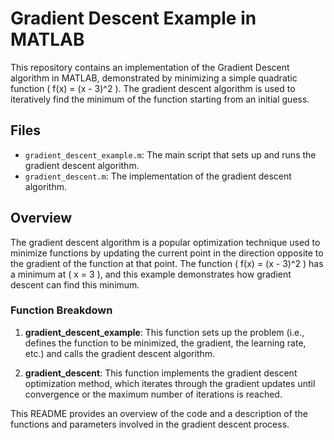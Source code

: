# Gradient Descent Example in MATLAB

This repository contains an implementation of the Gradient Descent algorithm in MATLAB, demonstrated by minimizing a simple quadratic function \( f(x) = (x - 3)^2 \). The gradient descent algorithm is used to iteratively find the minimum of the function starting from an initial guess.

## Files

- `gradient_descent_example.m`: The main script that sets up and runs the gradient descent algorithm.
- `gradient_descent.m`: The implementation of the gradient descent algorithm.

## Overview

The gradient descent algorithm is a popular optimization technique used to minimize functions by updating the current point in the direction opposite to the gradient of the function at that point. The function \( f(x) = (x - 3)^2 \) has a minimum at \( x = 3 \), and this example demonstrates how gradient descent can find this minimum.

### Function Breakdown

1. **gradient_descent_example**: This function sets up the problem (i.e., defines the function to be minimized, the gradient, the learning rate, etc.) and calls the gradient descent algorithm.
   
2. **gradient_descent**: This function implements the gradient descent optimization method, which iterates through the gradient updates until convergence or the maximum number of iterations is reached.

This README provides an overview of the code and a description of the functions and parameters involved in the gradient descent process.
